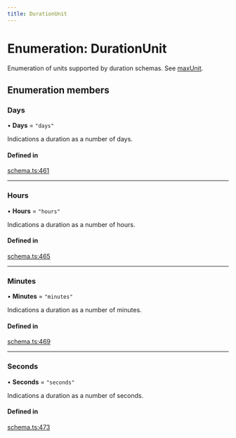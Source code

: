 ```yaml
---
title: DurationUnit
---
```

# Enumeration: DurationUnit

Enumeration of units supported by duration schemas. See [maxUnit](../interfaces/DurationSchema.md#maxunit).

## Enumeration members

### Days

• **Days** = `"days"`

Indications a duration as a number of days.

#### Defined in

[schema.ts:461](https://github.com/coda/packs-sdk/blob/main/schema.ts#L461)

___

### Hours

• **Hours** = `"hours"`

Indications a duration as a number of hours.

#### Defined in

[schema.ts:465](https://github.com/coda/packs-sdk/blob/main/schema.ts#L465)

___

### Minutes

• **Minutes** = `"minutes"`

Indications a duration as a number of minutes.

#### Defined in

[schema.ts:469](https://github.com/coda/packs-sdk/blob/main/schema.ts#L469)

___

### Seconds

• **Seconds** = `"seconds"`

Indications a duration as a number of seconds.

#### Defined in

[schema.ts:473](https://github.com/coda/packs-sdk/blob/main/schema.ts#L473)
